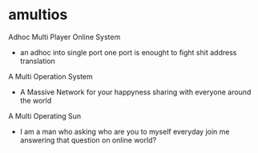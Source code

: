 # amultios

Adhoc Multi Player Online System
- an adhoc into single port one port is enought to fight shit address translation

A Multi Operation System
- A Massive Network for your happyness sharing with everyone around the world

A Multi Operating Sun
- I am a man who asking who are you to myself everyday join me answering that question on online world?
